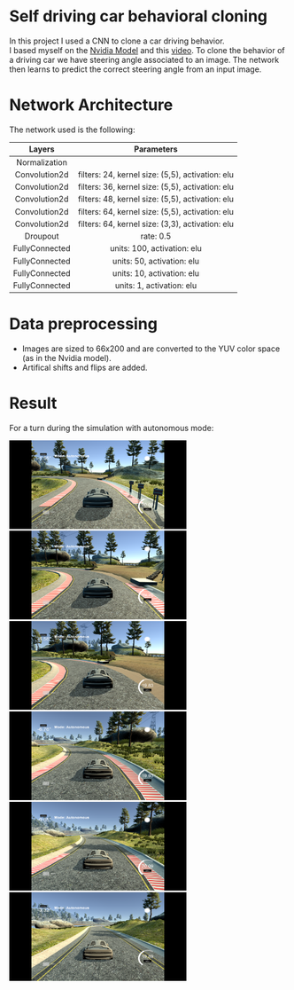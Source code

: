 # Self driving car behavioral cloning



In this project I used a CNN to clone a car driving behavior. <br/>
I based myself on the [Nvidia Model](https://devblogs.nvidia.com/deep-learning-self-driving-cars) and this [video](https://www.youtube.com/watch?v=EaY5QiZwSP4&feature=youtu.be).
To clone the behavior of a driving car we have steering angle associated to an image. The network then learns to predict 
the correct steering angle from an input image.

# Network Architecture

The network used is the following:

|Layers|Parameters|
|:--------:|:------------:|
|Normalization||
|Convolution2d|filters: 24, kernel size: (5,5), activation: elu|
|Convolution2d|filters: 36, kernel size: (5,5), activation: elu|
|Convolution2d|filters: 48, kernel size: (5,5), activation: elu|
|Convolution2d|filters: 64, kernel size: (5,5), activation: elu|
|Convolution2d|filters: 64, kernel size: (3,3), activation: elu|
|Droupout|rate: 0.5|
|FullyConnected|units: 100, activation: elu|
|FullyConnected|units: 50, activation: elu|
|FullyConnected|units: 10, activation: elu|
|FullyConnected|units: 1, activation: elu|

# Data preprocessing

* Images are sized to 66x200 and are converted to the YUV color space (as in the Nvidia model).
* Artifical shifts and flips are added.

# Result

For a turn during the simulation with autonomous mode:

<img src="test_images/self_driving_car_1.png" width="320" height="160"><img src="test_images/self_driving_car_2.png" width="320" height="160">
<img src="test_images/self_driving_car_3.png" width="320" height="160"><img src="test_images/self_driving_car_4.png" width="320" height="160">
<img src="test_images/self_driving_car_5.png" width="320" height="160"><img src="test_images/self_driving_car_6.png" width="320" height="160">
